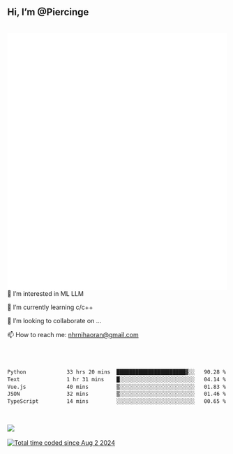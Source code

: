 <h2> Hi, I’m @Piercinge </h2>

<br>

<img align="right" src="https://raw.githubusercontent.com/Piercinge/github-stats/master/generated/overview.svg#gh-light-mode-only">
<img align="right" src="https://raw.githubusercontent.com/Piercinge/github-stats/master/generated/overview.svg#gh-dark-mode-only">

👀 I’m interested in ML LLM

🌱 I’m currently learning c/c++

💞️ I’m looking to collaborate on ...

📫 How to reach me: nhrnihaoran@gmail.com

<br><br>

<!--START_SECTION:waka-->

```txt
Python             33 hrs 20 mins  ██████████████████████▓░░   90.28 %
Text               1 hr 31 mins    █░░░░░░░░░░░░░░░░░░░░░░░░   04.14 %
Vue.js             40 mins         ▒░░░░░░░░░░░░░░░░░░░░░░░░   01.83 %
JSON               32 mins         ▒░░░░░░░░░░░░░░░░░░░░░░░░   01.46 %
TypeScript         14 mins         ░░░░░░░░░░░░░░░░░░░░░░░░░   00.65 %
```

<!--END_SECTION:waka-->

<br>

<a href="https://wakatime.com"><img src="https://wakatime.com/share/@haoran_ni/48d32ab7-16dd-4d92-9eeb-ae9d66413442.png" /></a>

<!--
[![Ashutosh's github activity graph](https://github-readme-activity-graph.vercel.app/graph?username=Piercinge&theme=minimal)](https://github.com/ashutosh00710/github-readme-activity-graph)-->

<a href="https://wakatime.com/@2e7a1580-9a6c-4340-8b70-5b56364a5d8c"><img src="https://wakatime.com/badge/user/2e7a1580-9a6c-4340-8b70-5b56364a5d8c.svg" alt="Total time coded since Aug 2 2024" /></a>
